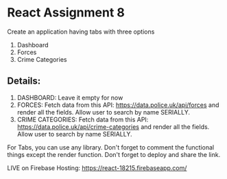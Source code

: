 # React Assignment 8

Create an application having tabs with three options
1) Dashboard
2) Forces
3) Crime Categories

Details:
-----------
1) DASHBOARD: Leave it empty for now
2) FORCES: Fetch data from this API: https://data.police.uk/api/forces and render all the fields. Allow user to search by name SERIALLY.
3) CRIME CATEGORIES: Fetch data from this API: https://data.police.uk/api/crime-categories and render all the fields. Allow user to search by name SERIALLY.


For Tabs, you can use any library.
Don't forget to comment the functional things except the render function.
Don't forget to deploy and share the link.

LIVE on Firebase Hosting: https://react-18215.firebaseapp.com/
